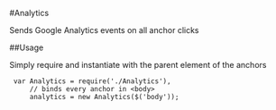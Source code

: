 #Analytics

Sends Google Analytics events on all anchor clicks

##Usage

Simply require and instantiate with the parent element of the anchors


     var Analytics = require('./Analytics'),
         // binds every anchor in <body>
         analytics = new Analytics($('body'));

